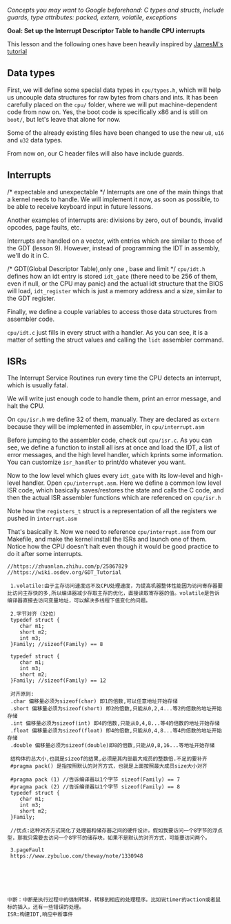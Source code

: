 *Concepts you may want to Google beforehand: C types and structs, include guards, type attributes: packed, extern, volatile, exceptions*

**Goal: Set up the Interrupt Descriptor Table to handle CPU interrupts**

This lesson and the following ones have been heavily inspired
by [JamesM's tutorial](https://web.archive.org/web/20160412174753/http://www.jamesmolloy.co.uk/tutorial_html/index.html)

Data types
----------
First, we will define some special data types in `cpu/types.h`,
which will help us uncouple data structures for raw bytes from chars and ints.
It has been carefully placed on the `cpu/` folder, where we will
put machine-dependent code from now on. Yes, the boot code
is specifically x86 and is still on `boot/`, but let's leave
that alone for now.

Some of the already existing files have been changed to use
the new `u8`, `u16` and `u32` data types.

From now on, our C header files will also have include guards.


Interrupts
----------
/*
expectable and  unexpectable
*/
Interrupts are one of the main things that a kernel needs to 
handle. We will implement it now, as soon as possible, to be able
to receive keyboard input in future lessons.

Another examples of interrupts are: divisions by zero, out of bounds,
invalid opcodes, page faults, etc.

Interrupts are handled on a vector, with entries which are
similar to those of the GDT (lesson 9). However, instead of
programming the IDT in assembly, we'll do it in C.

/*
GDT(Global Descriptor Table),only one , base and limit
*/
`cpu/idt.h` defines how an idt entry is stored `idt_gate` (there need to be
256 of them, even if null, or the CPU may panic) and the actual
idt structure that the BIOS will load, `idt_register` which is 
just a memory address and a size, similar to the GDT register.

Finally, we define a couple variables to access those data structures
from assembler code.

`cpu/idt.c` just fills in every struct with a handler. 
As you can see, it is a matter
of setting the struct values and calling the `lidt` assembler command.


ISRs
----

The Interrupt Service Routines run every time the CPU detects an 
interrupt, which is usually fatal. 

We will write just enough code to handle them, print an error message,
and halt the CPU.

On `cpu/isr.h` we define 32 of them, manually. They are declared as
`extern` because they will be implemented in assembler, in `cpu/interrupt.asm`

Before jumping to the assembler code, check out `cpu/isr.c`. As you can see,
we define a function to install all isrs at once and load the IDT, a list of error
messages, and the high level handler, which kprints some information. You
can customize `isr_handler` to print/do whatever you want.

Now to the low level which glues every `idt_gate` with its low-level and
high-level handler. Open `cpu/interrupt.asm`. Here we define a common
low level ISR code, which basically saves/restores the state and calls
the C code, and then the actual ISR assembler functions which are referenced
on `cpu/isr.h`

Note how the `registers_t` struct is a representation of all the registers
we pushed in `interrupt.asm`

That's basically it. Now we need to reference `cpu/interrupt.asm` from our
Makefile, and make the kernel install the ISRs and launch one of them.
Notice how the CPU doesn't halt even though it would be good practice
to do it after some interrupts.


~~~~~~~~~~~~~~~~~~~~~~~~~~~~~~~~~~~~~~~~~~~~~~~~~~~~~~~~~~~~~~~~~~~~~~~~~~~~~~~~~~~~~~~~~~~~~~~~~~~~~~~~~~~~~~~~~~~
//https://zhuanlan.zhihu.com/p/25867829
//https://wiki.osdev.org/GDT_Tutorial

 1.volatile:由于主存访问速度远不及CPU处理速度，为提高机器整体性能因为访问寄存器要比访问主存快的多,所以编译器减少存取主存的优化，直接读取寄存器的值。volatile是告诉编译器直接去访问变量地址，可以解决多线程下值变化的问题。

 2.字节对齐（32位）
 typedef struct {
    char m1;
    short m2;
    int m3;
 }Family; //sizeof(Family) == 8

 typedef struct {
    char m1;
    int m3;
    short m2;
 }Family; //sizeof(Family) == 12

 对齐原则:
 .char 偏移量必须为sizeof(char) 即1的倍数,可以任意地址开始存储
 .short 偏移量必须为sizeof(short) 即2的倍数,只能从0,2,4...等2的倍数的地址开始存储
 .int 偏移量必须为sizeof(int) 即4的倍数,只能从0,4,8...等4的倍数的地址开始存储
 .float 偏移量必须为sizeof(float) 即4的倍数,只能从0,4,8...等4的倍数的地址开始存储
 .double 偏移量必须为sizeof(double)即8的倍数,只能从0,8,16...等地址开始存储

 结构体的总大小,也就是sizeof的结果,必须是其内部最大成员的整数倍.不足的要补齐
 #pragma pack() 是指按照默认的对齐方式，也就是上面按照最大成员size大小对齐

 #pragma pack (1) //告诉编译器以1个字节 sizeof(Family) == 7
 #pragma pack (2) //告诉编译器以1个字节 sizeof(Family) == 8
 typedef struct {
    char m1;
    int m3;
    short m2;
 }Family; 

 //优点:这种对齐方式简化了处理器和储存器之间的硬件设计。假如我要访问一个8字节的浮点型，那我只需要去访问一个8字节的储存块，如果不是默认的对齐方式，可能要访问两个。

 3.pageFault
 https://www.zybuluo.com/theway/note/1330948






中断：中断是执行过程中的强制转移，转移到相应的处理程序。比如说timer的action或者鼠标的插入，还有一些错误的处理。
ISR:构建IDT,响应中断事件




